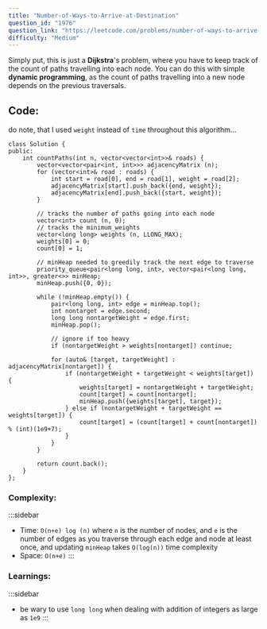 ```yaml
---
title: "Number-of-Ways-to-Arrive-at-Destination"
question_id: "1976"
question_link: "https://leetcode.com/problems/number-of-ways-to-arrive-at-destination/"
difficulty: "Medium"
---
```


Simply put, this is just a **Dijkstra**'s problem,
where you have to keep track of the count of paths travelling into each node.
You can do this with simple **dynamic programming**,
as the count of paths travelling into a new node depends on the previous traversals.

## Code<span>:</span>

do note, that I used `weight` instead of `time` throughout this algorithm...
```{.cpp}
class Solution {
public:
    int countPaths(int n, vector<vector<int>>& roads) {
        vector<vector<pair<int, int>>> adjacencyMatrix (n);
        for (vector<int>& road : roads) {
            int start = road[0], end = road[1], weight = road[2];
            adjacencyMatrix[start].push_back({end, weight});
            adjacencyMatrix[end].push_back({start, weight});
        }

        // tracks the number of paths going into each node
        vector<int> count (n, 0);
        // tracks the minimum_weights
        vector<long long> weights (n, LLONG_MAX);
        weights[0] = 0;
        count[0] = 1;

        // minHeap needed to greedily track the next edge to traverse
        priority_queue<pair<long long, int>, vector<pair<long long, int>>, greater<>> minHeap; 
        minHeap.push({0, 0}); 

        while (!minHeap.empty()) {
            pair<long long, int> edge = minHeap.top();
            int nontarget = edge.second;
            long long nontargetWeight = edge.first;
            minHeap.pop();

            // ignore if too heavy
            if (nontargetWeight > weights[nontarget]) continue;

            for (auto& [target, targetWeight] : adjacencyMatrix[nontarget]) {
                if (nontargetWeight + targetWeight < weights[target]) {
                    weights[target] = nontargetWeight + targetWeight;
                    count[target] = count[nontarget];
                    minHeap.push({weights[target], target});
                } else if (nontargetWeight + targetWeight == weights[target]) {
                    count[target] = (count[target] + count[nontarget]) % (int)(1e9+7);
                }
            }
        }

        return count.back();
    }
};
```

### Complexity<span>:</span>

:::sidebar
- Time: `O(n+e) log (n)` where `n` is the number of nodes, and `e` is the number of edges as you traverse through each edge and node at least once, and updating `minHeap` takes `O(log(n))` time complexity
- Space: `O(n+e)`
:::

### Learnings<span>:</span>

:::sidebar
- be wary to use `long long` when dealing with addition of integers as large as `1e9`
:::
